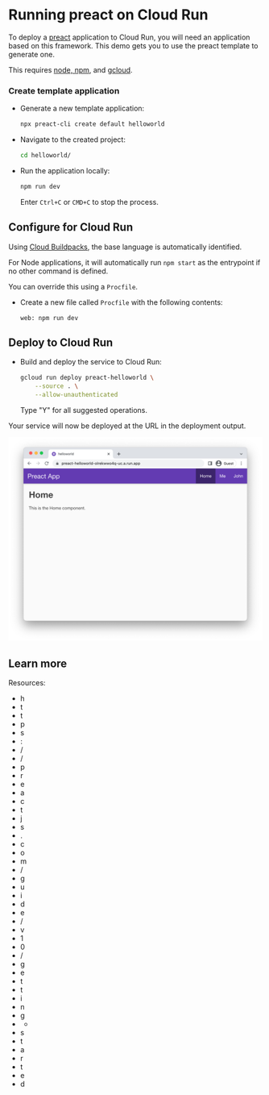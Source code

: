 # Running preact on Cloud Run

<!--- Generated 2022-08-24 05:21:43.322305 -->

To deploy a [preact](https://preactjs.com/) application to Cloud Run, you will need an application
based on this framework. This demo gets you to use the preact template to generate one. 

This requires [node, npm](https://cloud.google.com/nodejs/docs/setup), and [gcloud](https://cloud.google.com/sdk/docs/install). 

### Create template application


* Generate a new template application: 

    ```bash
    npx preact-cli create default helloworld
    ```




* Navigate to the created project:

    ```bash
    cd helloworld/
    ```

* Run the application locally:

    ```bash
    npm run dev
    ```

    Enter `Ctrl+C` or `CMD+C` to stop the process.


## Configure for Cloud Run

Using [Cloud Buildpacks](https://github.com/GoogleCloudPlatform/buildpacks), 
the base language is automatically identified.


For Node applications, it will automatically run `npm start` as the entrypoint if no other command is defined. 



You can override this using a `Procfile`. 

* Create a new file called `Procfile` with the following contents: 

    ```
    web: npm run dev
    ```







## Deploy to Cloud Run

* Build and deploy the service to Cloud Run: 


    ```bash
    gcloud run deploy preact-helloworld \
        --source . \
        --allow-unauthenticated 
    ```

    Type "Y" for all suggested operations.


Your service will now be deployed at the URL in the deployment output.

![Example preact deployment](example.png)

## Learn more

Resources: 

- h
- t
- t
- p
- s
- :
- /
- /
- p
- r
- e
- a
- c
- t
- j
- s
- .
- c
- o
- m
- /
- g
- u
- i
- d
- e
- /
- v
- 1
- 0
- /
- g
- e
- t
- t
- i
- n
- g
- -
- s
- t
- a
- r
- t
- e
- d
